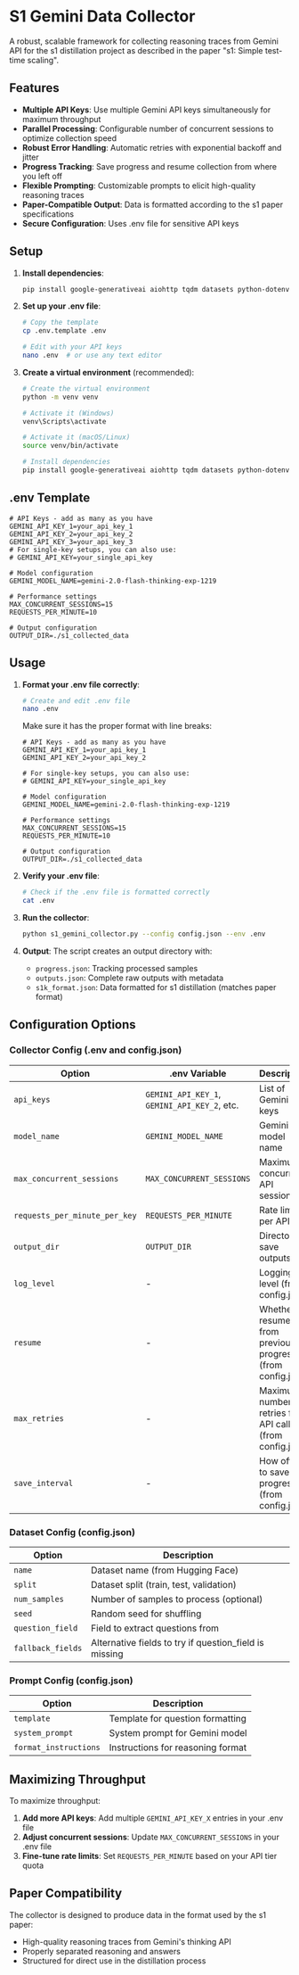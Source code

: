 # S1 Gemini Data Collector

A robust, scalable framework for collecting reasoning traces from Gemini API for the s1 distillation project as described in the paper "s1: Simple test-time scaling".

## Features

- **Multiple API Keys**: Use multiple Gemini API keys simultaneously for maximum throughput
- **Parallel Processing**: Configurable number of concurrent sessions to optimize collection speed
- **Robust Error Handling**: Automatic retries with exponential backoff and jitter
- **Progress Tracking**: Save progress and resume collection from where you left off
- **Flexible Prompting**: Customizable prompts to elicit high-quality reasoning traces
- **Paper-Compatible Output**: Data is formatted according to the s1 paper specifications
- **Secure Configuration**: Uses .env file for sensitive API keys

## Setup

1. **Install dependencies**:
   ```bash
   pip install google-generativeai aiohttp tqdm datasets python-dotenv
   ```

2. **Set up your .env file**:
   ```bash
   # Copy the template
   cp .env.template .env
   
   # Edit with your API keys
   nano .env  # or use any text editor
   ```

3. **Create a virtual environment** (recommended):
   ```bash
   # Create the virtual environment
   python -m venv venv
   
   # Activate it (Windows)
   venv\Scripts\activate
   
   # Activate it (macOS/Linux)
   source venv/bin/activate
   
   # Install dependencies
   pip install google-generativeai aiohttp tqdm datasets python-dotenv
   ```

## .env Template

```
# API Keys - add as many as you have
GEMINI_API_KEY_1=your_api_key_1
GEMINI_API_KEY_2=your_api_key_2
GEMINI_API_KEY_3=your_api_key_3
# For single-key setups, you can also use:
# GEMINI_API_KEY=your_single_api_key

# Model configuration
GEMINI_MODEL_NAME=gemini-2.0-flash-thinking-exp-1219

# Performance settings
MAX_CONCURRENT_SESSIONS=15
REQUESTS_PER_MINUTE=10

# Output configuration
OUTPUT_DIR=./s1_collected_data
```

## Usage

1. **Format your .env file correctly**:
   ```bash
   # Create and edit .env file
   nano .env
   ```
   
   Make sure it has the proper format with line breaks:
   ```
   # API Keys - add as many as you have
   GEMINI_API_KEY_1=your_api_key_1
   GEMINI_API_KEY_2=your_api_key_2
   
   # For single-key setups, you can also use:
   # GEMINI_API_KEY=your_single_api_key
   
   # Model configuration
   GEMINI_MODEL_NAME=gemini-2.0-flash-thinking-exp-1219
   
   # Performance settings
   MAX_CONCURRENT_SESSIONS=15
   REQUESTS_PER_MINUTE=10
   
   # Output configuration
   OUTPUT_DIR=./s1_collected_data
   ```

2. **Verify your .env file**:
   ```bash
   # Check if the .env file is formatted correctly
   cat .env
   ```

3. **Run the collector**:
   ```bash
   python s1_gemini_collector.py --config config.json --env .env
   ```

4. **Output**:
   The script creates an output directory with:
   - `progress.json`: Tracking processed samples
   - `outputs.json`: Complete raw outputs with metadata
   - `s1k_format.json`: Data formatted for s1 distillation (matches paper format)

## Configuration Options

### Collector Config (.env and config.json)

| Option | .env Variable | Description |
|--------|---------------|-------------|
| `api_keys` | `GEMINI_API_KEY_1`, `GEMINI_API_KEY_2`, etc. | List of Gemini API keys |
| `model_name` | `GEMINI_MODEL_NAME` | Gemini model name |
| `max_concurrent_sessions` | `MAX_CONCURRENT_SESSIONS` | Maximum concurrent API sessions |
| `requests_per_minute_per_key` | `REQUESTS_PER_MINUTE` | Rate limit per API key |
| `output_dir` | `OUTPUT_DIR` | Directory to save outputs |
| `log_level` | - | Logging level (from config.json) |
| `resume` | - | Whether to resume from previous progress (from config.json) |
| `max_retries` | - | Maximum number of retries for API calls (from config.json) |
| `save_interval` | - | How often to save progress (from config.json) |

### Dataset Config (config.json)

| Option | Description |
|--------|-------------|
| `name` | Dataset name (from Hugging Face) |
| `split` | Dataset split (train, test, validation) |
| `num_samples` | Number of samples to process (optional) |
| `seed` | Random seed for shuffling |
| `question_field` | Field to extract questions from |
| `fallback_fields` | Alternative fields to try if question_field is missing |

### Prompt Config (config.json)

| Option | Description |
|--------|-------------|
| `template` | Template for question formatting |
| `system_prompt` | System prompt for Gemini model |
| `format_instructions` | Instructions for reasoning format |

## Maximizing Throughput

To maximize throughput:

1. **Add more API keys**: Add multiple `GEMINI_API_KEY_X` entries in your .env file
2. **Adjust concurrent sessions**: Update `MAX_CONCURRENT_SESSIONS` in your .env file
3. **Fine-tune rate limits**: Set `REQUESTS_PER_MINUTE` based on your API tier quota

## Paper Compatibility

The collector is designed to produce data in the format used by the s1 paper:
- High-quality reasoning traces from Gemini's thinking API
- Properly separated reasoning and answers
- Structured for direct use in the distillation process

